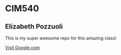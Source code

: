 # CIM540

## Elizabeth Pozzuoli

This is my super awesome repo for this amazing class!

[Visit Google.com](http://www.google.com)

